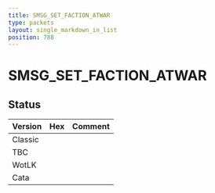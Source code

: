 ```yaml
---
title: SMSG_SET_FACTION_ATWAR
type: packets
layout: single_markdown_in_list
position: 788
---
```


# SMSG_SET_FACTION_ATWAR

## Status

Version | Hex | Comment
---------- | ---------- | ---------- 
Classic |  |  
TBC |  |  
WotLK |  |  
Cata |  |  
